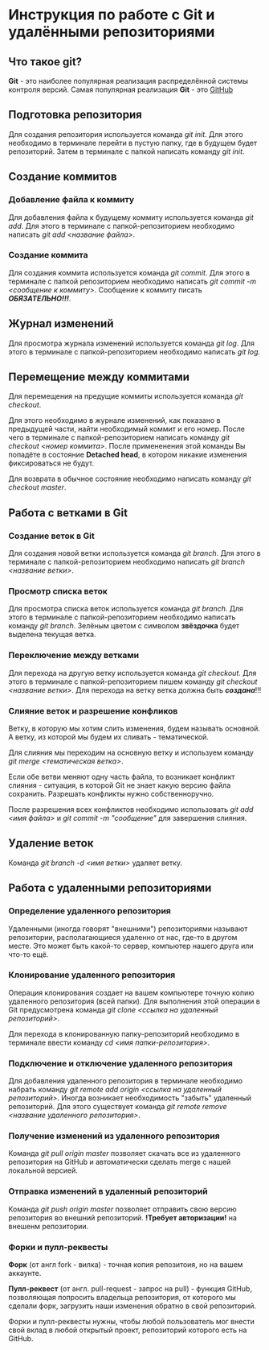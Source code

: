 # Инструкция по работе с Git и удалёнными репозиториями

## Что такое git?
**Git** - это наиболее популярная реализация распределённой системы контроля версий. Самая популярная реализация **Git** - это [GitHub](https://github.com/)

## Подготовка репозитория
Для создания репозитория используется команда *git init*. Для этого необходимо в терминале перейти в пустую папку, где в будущем будет репозиторий. Затем в терминале с папкой написать команду *git init*.

## Создание коммитов

### Добавление файла к коммиту
Для добавления файла к будущему коммиту используется команда *git add*. Для этого в терминале с папкой-репозиторием необходимо написать *git add <название файла>*.

### Создание коммита
Для создания коммита используется команда *git commit*. Для этого в терминале с папкой репозиторием необходимо написать *git commit -m <сообщение к коммиту>*. Сообщение к коммиту писать ***ОБЯЗАТЕЛЬНО!!!***.

## Журнал изменений
Для просмотра журнала изменений используется команда *git log*. Для этого в терминале с папкой-репозиторием необходимо написать *git log*.

## Перемещение между коммитами
Для перемещения на предущие коммиты используется команда *git checkout*. 

Для этого необходимо в журнале изменений, как показано в предыдущей части, найти необходимый коммит и его номер. После чего в терминале с папкой-репозиторием написать команду *git checkout <номер коммита>*. После примененения этой команды Вы попадёте в состояние **Detached head**, в котором никакие изменения фиксироваться не будут.

Для возврата в обычное состояние необходимо написать команду *git checkout master*.

##  Работа с ветками в Git

### Создание веток в Git
Для создания новой ветки используется команда *git branch*. Для этого в терминале с папкой-репозиторием необходимо написать *git branch <название ветки>*.

### Просмотр списка веток
Для просмотра списка веток используется команда *git branch*. Для этого в терминале с папкой-репозиторием необходимо написать команду *git branch*. Зелёным цветом с символом **звёздочка** будет выделена текущая ветка.

### Переключение между ветками
Для перехода на другую ветку используется команда *git checkout*. Для этого в терминале с папкой-репозиторием пишем команду *git checkout <название ветки>*. Для перехода на ветку ветка должна быть ***создана***!!!

### Слияние веток и разрешение конфликов
Ветку, в которую мы хотим слить изменения, будем называть основной. А ветку, из которой мы будем их сливать - тематической.

Для слияния мы переходим на основную ветку и используем команду *git merge <тематическая ветка>*.

Если обе ветви меняют одну часть файла, то возникает конфликт слияния - ситуация, в которой Git не знает какую версию файла сохранить. Разрешать конфликты нужно собственноручно.

После разрешения всех конфликтов необходимо использовать *git add <имя файла>* и *git commit -m "сообщение"* для завершения слияния.

## Удаление веток
Команда *git branch -d <имя ветки>* удаляет ветку.

## Работа с удаленными репозиториями

### Определение удаленного репозитория
Удаленными (иногда говорят "внешними") репозиториями называют репозитории, располагающиеся удаленно от нас, где-то в другом месте. Это может быть какой-то сервер, компьютер нашего друга или что-то ещё.

### Клонирование удаленного репозитория
Операция клонирования создает на вашем компьютере точную копию удаленного репозитория (всей папки). Для выполнения этой операции в Git предусмотрена команда *git clone <ссылка на удаленный репозиторий>*.

Для перехода в клонированную папку-репозиторий необходимо в терминале ввести команду *cd <имя папки-репозитория>*.

### Подключение и отключение удаленного репозитория
Для добавления удаленного репозитория в терминале необходимо набрать команду *git remote add origin <ссылка на удаленный репозиторий>*.
Иногда возникает необходимость "забыть" удаленный репозиторий. Для этого существует команда *git remote remove <название удаленного репозитория>*.

### Получение изменений из удаленного репозитория
Команда *git pull origin master* позволяет скачать все из удаленного репозитория на GitHub и автоматически сделать merge с нашей локальной версией.

### Отправка изменений в удаленный репозиторий
Команда *git push origin master* позволяет отправить свою версию репозитория во внешний репозиторий. **!Требует авторизации!** на внешенм репозитории.

### Форки и пулл-реквесты
**Форк** (от англ fork - вилка) - точная копия репозитоия, но на вашем аккаунте.

**Пулл-реквест** (от англ. pull-request - запрос на pull) - функция GitHub, позволяющая попросить владельца репозитория, от которого мы сделали форк, загрузить наши изменения обратно в свой репозиторий.

Форки и пулл-реквесты нужны, чтобы любой пользователь мог внести свой вклад в любой открытый проект, репозиторий которого есть на GitHub.
